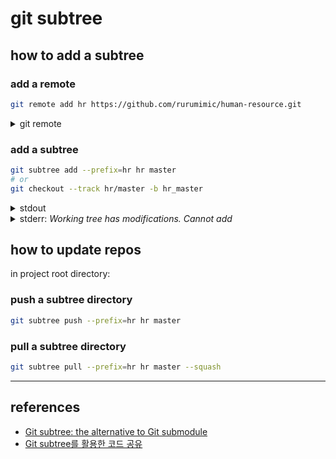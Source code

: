 # git subtree

## how to add a subtree

### add a remote

```bash
git remote add hr https://github.com/rurumimic/human-resource.git
```

<details>
  <summary>git remote</summary>

```bash
git remote

hr
origin
```

```bash
cat .git/config

[remote "origin"]
 url = https://github.com/rurumimic/directing.git
 fetch = +refs/heads/*:refs/remotes/origin/*
[remote "hr"]
 url = https://github.com/rurumimic/human-resource.git
 fetch = +refs/heads/*:refs/remotes/hr/*
```

</details>

### add a subtree

```bash
git subtree add --prefix=hr hr master
# or
git checkout --track hr/master -b hr_master
```

<details>
  <summary>stdout</summary>

output:

```bash
git fetch hr master
From https://github.com/rurumimic/human-resource
 * branch            master     -> FETCH_HEAD
 * [new branch]   master     -> hr/master
Added dir 'hr'
```

tree:

```bash
directing.git/
├── LICENSE
├── README.md
├── git/
│   ├── README.md
│   └── subtree.md
└── hr/
    └── LICENSE
```

git log graph:

```bash
*   523798e - (2분 전) Add 'hr/' from commit '0273fc692996c073f717fbdc5d05134e7ced8193' (HEAD -> master)
|\  
| * 0273fc6 - Initial commit (hr/master)
* 2e5e029 - add remote: hr
* d2ffc37 - Initial commit (origin/master, origin/HEAD)
```

git log:

```bash
commit 523798e40706f2ae664a51a0dc6bd2309c881b41 (HEAD -> master)
Merge: 2e5e029 0273fc6
Date:   Sat Feb 4 15:21:46 2023 +0900

    Add 'hr/' from commit '0273fc692996c073f717fbdc5d05134e7ced8193'
    
    git-subtree-dir: hr
    git-subtree-mainline: 2e5e0290801ef54efe79a3198e4819f9c1e86edf
    git-subtree-split: 0273fc692996c073f717fbdc5d05134e7ced8193
```

</details>

<details>
  <summary>stderr: <i>Working tree has modifications.  Cannot add</i></summary>

```bash
git commit -am "add a new subtree"
```

</details>

## how to update repos

in project root directory:

### push a subtree directory

```bash
git subtree push --prefix=hr hr master
```

### pull a subtree directory

```bash
git subtree pull --prefix=hr hr master --squash
```

---

## references

- [Git subtree: the alternative to Git submodule](https://www.atlassian.com/git/tutorials/git-subtree)
- [Git subtree를 활용한 코드 공유](https://blog.rhostem.com/posts/2020-01-03-code-sharing-with-git-subtree)
